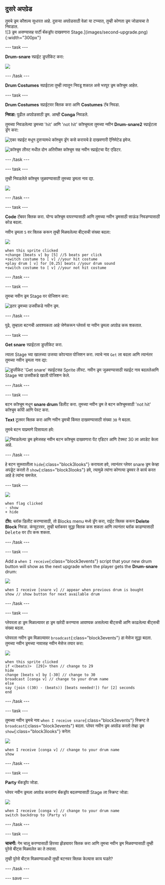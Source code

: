 ## दुसरे अपग्रेड

<div style="display: flex; flex-wrap: wrap">
<div style="flex-basis: 200px; flex-grow: 1; margin-right: 15px;">
तुमचे ड्रम कौशल्य सुधारत आहे. दुसऱ्या अपग्रेडसाठी वेळ! या टप्प्यात, तुम्ही कोणता ड्रम जोडायचा ते निवडाल.
</div>
<div>
![3 ड्रम असण्यासह पार्टी बॅकड्रॉप दाखवणारा Stage.](images/second-upgrade.png){:width="300px"}
</div>
</div>

--- task ---

**Drum-snare** स्प्राईट डुप्लीकेट करा:

![](images/duplicate-snare-drum.png)

--- /task ---

**Drum Costumes** स्प्राईटला तुम्ही त्यातुन निवडू शकाल असे भरपूर ड्रम कॉश्चुम आहेत.

--- task ---

**Drum Costumes** स्प्राईटवर क्लिक करा आणि **Costumes** टॅब निवडा.

**निवडा:** पुढील अपग्रेडसाठी ड्रम. आम्ही **Conga** निवडले.

तुमच्या निवडलेल्या ड्रमच्या 'hit' आणि 'not hit' कॉश्चुमला तुमच्या नवीन **Drum-snare2** स्प्राईटला ड्रॅग करा:

![एका स्प्राईट मधून दुसऱ्यामधे कॉश्चुम ड्रॅग कसे करायचे हे दाखवणारी ऍनिमेटेड इमेज.](images/drag-costumes.gif)

![कॉश्चुम लीस्ट मधील दोन अतिरीक्त कॉश्चुम सह नवीन स्प्राईटचा पेंट एडिटर.](images/drum-3-costumes.png)

--- /task ---

--- task ---

तुम्ही निवडलेले कॉश्चुम जुळवण्यासाठी तुमच्या ड्रमला नाव द्या.

![](images/drum-3-named.png)

--- /task ---

--- task ---

**Code** टॅबवर क्लिक करा. योग्य कॉश्चुम वापरण्यासाठी आणि तुमच्या नवीन ड्रमसाठी साऊंड निवडण्यासाठी कोड बदला.

नवीन ड्रमला `5` वर क्लिक करून तुम्ही मिळवलेल्या बीट्सची संख्या बदला:

![](images/drum-3-icon.png)

```blocks3
when this sprite clicked
+change [beats v] by [5] //5 beats per click
+switch costume to [ v] //your hit costume
+play drum [ v] for [0.25] beats //your drum sound
+switch costume to [ v] //your not hit costume
```

--- /task ---

--- task ---

तुमचा नवीन ड्रम Stage वर पोजिशन करा:

![इतर ड्रमच्या उजवीकडे नवीन ड्रम.](images/drum-3-positioned.png)

--- /task ---

पुढे, तुम्हाला बटनची आवश्यकता आहे जेणेकरून प्लेयर्स या नवीन ड्रमला अपग्रेड करू शकतात.

--- task ---

**Get snare** स्प्राईटला डुप्लीकेट करा.

त्याला Stage च्या खालच्या उजव्या कोपऱ्यात पोजिशन करा. त्याचे नाव `Get` ला बदला आणि त्यानंतर तुमच्या नवीन ड्रमला नाव द्या:

![डुप्लीकेट 'Get snare' स्प्राईटसह Sprite लीस्ट. नवीन ड्रम जुळवण्यासाठी स्प्राईट नाव बदललेआणि Stage च्या उजवीकडे खाली पोजिशन केले.](images/get-drum-3.png)

--- /task ---

--- task ---

बटन कॉश्चुम मधून **snare drum** डिलीट करा. तुमच्या नवीन ड्रम ते बटन कॉश्चुमसाठी 'not hit' कॉश्चुम कॉपी आणि पेस्ट करा.

**Text** टूलवर क्लिक करा आणि नवीन ड्रमची किंमत दाखवण्यासाठी संख्या `30` ने बदला.

तुमचे बटन याप्रमाणे दिसायला हवे:

![निवडलेल्या ड्रम इमेजसह नवीन बटन कॉश्चुम दाखवणारा पेंट एडिटर आणि टेक्स्ट 30 ला अपडेट केला आहे.](images/get-drum-copy.png)

--- /task ---


हे बटन सुरूवातीला `hide`{:class="block3looks"} करायला हवे, त्यानंतर प्लेयर snare ड्रम केव्हा अपड्रेट करतो ते `show`{:class="block3looks"} हवे, त्यामुळे त्यांना कोणत्या ड्रमवर ते कार्य करत आहे हे त्यांना समजेल.

--- task ---

![](images/get-drum-3-icon.png)

```blocks3
when flag clicked
- show
+ hide
```

**टीप:** ब्लॉक डिलीट करण्यासाठी, तो Blocks menu मध्ये ड्रॅग करा, राईट क्लिक करून **Delete Block** निवडा. कंप्युटरवर, तुम्ही ब्लॉकवर सुद्धा क्लिक करू शकता आणि त्यानंतर ब्लॉक काढण्यासाठी <kbd>Delete</kbd> वर टॅप करू शकता.

--- /task ---

--- task ---

Add a `when I receive`{:class="block3events"} script that your new drum button will show as the next upgrade when the player gets the **Drum-snare** drum:

![](images/get-drum-3-icon.png)

```blocks3
when I receive [snare v] // appear when previous drum is bought
show // show button for next available drum
```

--- /task ---

--- task ---

प्लेयरला हा ड्रम मिळाल्यावर हा ड्रम खरेदी करण्यास आवश्यक असलेल्या बीट्सची आणि काढलेल्या बीट्सची संख्या बदला.

प्लेयरला नवीन ड्रम मिळाल्यावर `broadcast`{:class="block3events"} हा मेसेज सुद्धा बदला. तुमच्या नवीन ड्रमच्या नावासह नवीन मेसेज तयार करा:

![](images/get-drum-3-icon.png)

```blocks3
when this sprite clicked
if <(beats)>  [29]> then // change to 29
hide
change [beats v] by [-30] // change to 30
broadcast [conga v] // change to your drum name
else
say (join ((30) - (beats)) [beats needed!]) for [2] seconds
end
```

--- /task ---

--- task ---

तुमच्या नवीन ड्रमचे नाव `when I receive snare`{:class="block3events"} स्क्रिप्ट ते `broadcast`{:class="block3events"} बदला. प्लेयर नवीन ड्रम अपग्रेड करतो तेव्हा ड्रम `show`{:class="block3looks"} करेल:

![](images/drum-3-icon.png)

```blocks3
when I receive [conga v] // change to your drum name
show
```

--- /task ---

--- task ---

**Party** बॅकड्रॉप जोडा.

प्लेयर नवीन ड्रमला अपग्रेड करतांना बॅकड्रॉप बदलण्यासाठी Stage ला स्क्रिप्ट जोडा:

![](images/stage-icon.png)

```blocks3
when I receive [conga v] // change to your drum name
switch backdrop to (Party v)
```

--- /task ---

--- task ---

**चाचणी:** गेम चालू करण्यासाठी हिरव्या झेंड्यावर क्लिक करा आणि तुमचा नवीन ड्रम मिळवण्यासाठी तुम्ही पुरेसे बीट्स मिळवलेत का ते तपासा.

तुम्ही पुरेसे बीट्स मिळवण्याआधी तुम्ही बटनवर क्लिक केल्यास काय घडते?

--- /task ---

--- save ---
